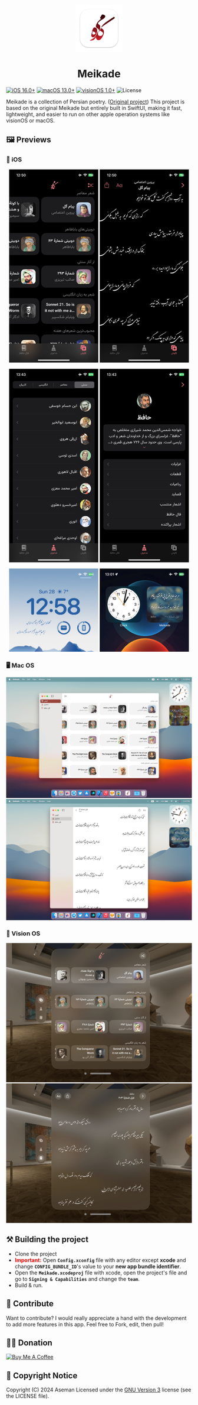 <p align="center">
    <img src="App/Resources/Assets.xcassets/AppIcon.appiconset/128x128@2x.png" alt="Meikade logo" width="128" />
</p>
<h1 align="center">Meikade</h1>

[![iOS 16.0+](https://img.shields.io/badge/iOS-16.0+-27ae60.svg)](https://developer.apple.com/ios/)
[![macOS 13.0+](https://img.shields.io/badge/macOS-13.0+-2980b9.svg)](https://developer.apple.com/macos/)
[![visionOS 1.0+](https://img.shields.io/badge/visionOS-1.0+-8e44ad.svg)](https://developer.apple.com/visionos/)
![License](https://img.shields.io/github/license/rminsh/meikade)

Meikade is a collection of Persian poetry. ([Original project](https://github.com/Aseman-Land/Meikade))
This project is based on the original Meikade but entirely built in SwiftUI, making it fast, lightweight, and easier to run on other apple operation systems like visionOS or macOS.



## 🖼️ Previews
### 📱 iOS
<p align="center">
    <img alt="iOS Preview" src="Previews/ios_1.PNG" width="48%"/>
    <img alt="iOS Preview" src="Previews/ios_2.PNG" width="48%"/>
</p>
<p align="center">
    <img alt="iOS Preview" src="Previews/ios_5.PNG" width="48%"/>
    <img alt="iOS Preview" src="Previews/ios_6.PNG" width="48%"/>
</p>
<p align="center">
    <img alt="Widget Preview" src="Previews/ios_3.PNG" width="48%"/>
    <img alt="Widget Preview" src="Previews/ios_4.PNG" width="48%"/>
</p>

### 🖥️ Mac OS
<p align="center">
    <img alt="macOS Preview" src="Previews/mac_1.png"/>
    <img alt="macOS Preview" src="Previews/mac_2.png"/>
</p>

### 🥽 Vision OS
<p align="center">
    <img alt="visionOS Preview" src="Previews/vision_1.png"/>
    <img alt="visionOS Preview" src="Previews/vision_2.png"/>
</p>

## ⚒️ Building the project

- Clone the project
- **<span style="color:red">Important:</span>** Open __`Config.xconfig`__ file with any editor except **xcode** and change __`CONFIG_BUNDLE_ID`__'s value to your **new app bundle identifier**.
- Open the __`Meikade.xcodeproj`__ file with xcode, open the project's file and go to __`Signing & Capabilities`__ and change the __`team`__.
- Build & run.



## 🧩 Contribute 

Want to contribute? I would really appreciate a hand with the development to add more features in this app.
Feel free to Fork, edit, then pull!



## ✌🏻 Donation

<a href="https://www.buymeacoffee.com/shalchian" target="_blank">
    <img src="https://cdn.buymeacoffee.com/buttons/v2/default-yellow.png" alt="Buy Me A Coffee" height="48" width="173">
</a>



## 📝 Copyright Notice

Copyright (C) 2024 Aseman
Licensed under the [GNU Version 3](https://www.gnu.org/licenses/gpl-3.0.en.html) license (see the LICENSE file).
